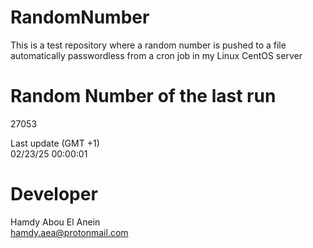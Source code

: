 # RandomNumber    
This is a test repository where a random number is pushed to a file automatically passwordless from a cron job in my Linux CentOS server    
# Random Number of the last run   
27053
      
Last update (GMT +1)    
02/23/25 00:00:01
# Developer    
Hamdy Abou El Anein   
hamdy.aea@protonmail.com
